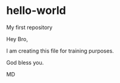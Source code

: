 # hello-world
My first repository

Hey Bro,

I am creating this file for training purposes.

God bless you.

MD
